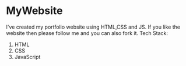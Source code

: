 # MyWebsite
I've created my portfolio website using HTML,CSS and JS. If you like the website then please follow me and you can also fork it.
Tech Stack:
1) HTML
2) CSS
3) JavaScript
